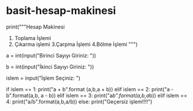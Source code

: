 # basit-hesap-makinesi
print("""Hesap Makinesi
1. Toplama İşlemi
2. Çıkarma işlemi
3.Çarpma İşlemi
4.Bölme İşlemi
""")


a = int(input("Birinci Sayıyı Giriniz: "))

b = int(input("İkinci Sayıyı Giriniz: "))

islem = input("İşlem Seçiniz: ")

if islem == 1:
  print("a + b".format (a,b,a + b))
elif islem == 2:
    print("a - b".format(a,b, a - b))
elif islem == 3:
    print("a*b".format(a,b,a*b))
elif islem == 4:
    print("a/b".format(a,b,a/b))
else:
    print("Geçersiz işlem!!!!")
